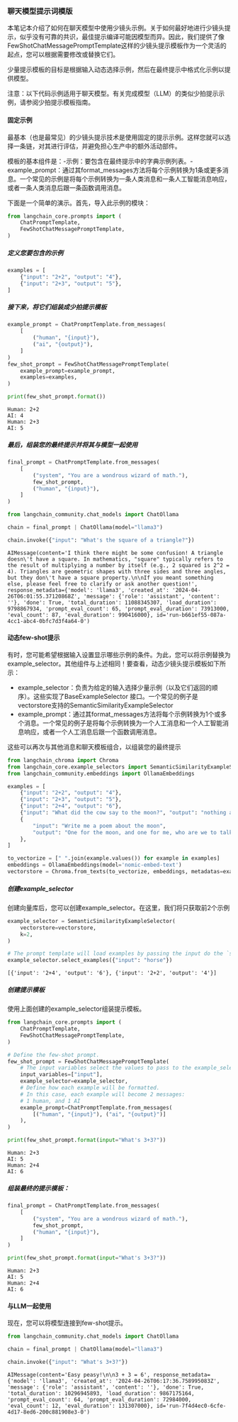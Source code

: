 ### 聊天模型提示词模版
本笔记本介绍了如何在聊天模型中使用少镜头示例。关于如何最好地进行少镜头提示，似乎没有可靠的共识，最佳提示编译可能因模型而异。因此，我们提供了像FewShotChatMessagePromptTemplate这样的少镜头提示模板作为一个灵活的起点，您可以根据需要修改或替换它们。

少量提示模板的目标是根据输入动态选择示例，然后在最终提示中格式化示例以提供模型。

注意：以下代码示例适用于聊天模型。有关完成模型（LLM）的类似少拍提示示例，请参阅少拍提示模板指南。


#### 固定示例
最基本（也是最常见）的少镜头提示技术是使用固定的提示示例。这样您就可以选择一条链，对其进行评估，并避免担心生产中的额外活动部件。


模板的基本组件是：-示例：要包含在最终提示中的字典示例列表。-example_prompt：通过其format_messages方法将每个示例转换为1条或更多消息。一个常见的示例是将每个示例转换为一条人类消息和一条人工智能消息响应，或者一条人类消息后跟一条函数调用消息。


下面是一个简单的演示。首先，导入此示例的模块：



```python
from langchain_core.prompts import (
    ChatPromptTemplate,
    FewShotChatMessagePromptTemplate,
)
```

##### 定义您要包含的示例


```python
examples = [
    {"input": "2+2", "output": "4"},
    {"input": "2+3", "output": "5"},
]
```

##### 接下来，将它们组装成少拍提示模板


```python
example_prompt = ChatPromptTemplate.from_messages(
    [
        ("human", "{input}"),
        ("ai", "{output}"),
    ]
)
few_shot_prompt = FewShotChatMessagePromptTemplate(
    example_prompt=example_prompt,
    examples=examples,
)

print(few_shot_prompt.format())
```

    Human: 2+2
    AI: 4
    Human: 2+3
    AI: 5
    

##### 最后，组装您的最终提示并将其与模型一起使用


```python
final_prompt = ChatPromptTemplate.from_messages(
    [
        ("system", "You are a wondrous wizard of math."),
        few_shot_prompt,
        ("human", "{input}"),
    ]
)
```


```python
from langchain_community.chat_models import ChatOllama

chain = final_prompt | ChatOllama(model="llama3")

chain.invoke({"input": "What's the square of a triangle?"})
```




    AIMessage(content='I think there might be some confusion! A triangle doesn\'t have a square. In mathematics, "square" typically refers to the result of multiplying a number by itself (e.g., 2 squared is 2^2 = 4). Triangles are geometric shapes with three sides and three angles, but they don\'t have a square property.\n\nIf you meant something else, please feel free to clarify or ask another question!', response_metadata={'model': 'llama3', 'created_at': '2024-04-26T06:01:55.37120868Z', 'message': {'role': 'assistant', 'content': ''}, 'done': True, 'total_duration': 11088345307, 'load_duration': 9798867934, 'prompt_eval_count': 65, 'prompt_eval_duration': 73913000, 'eval_count': 87, 'eval_duration': 990416000}, id='run-b661ef55-087a-4cc1-abc4-0bfc7d3f4a64-0')



#### 动态few-shot提示
有时，您可能希望根据输入设置显示哪些示例的条件。为此，您可以将示例替换为example_selector。其他组件与上述相同！要查看，动态少镜头提示模板如下所示：

- example_selector：负责为给定的输入选择少量示例（以及它们返回的顺序）。这些实现了BaseExampleSelector 接口。一个常见的例子是vectorstore支持的SemanticSimilarityExampleSelector
- example_prompt：通过其format_messages方法将每个示例转换为1个或多个消息。一个常见的例子是将每个示例转换为一个人工消息和一个人工智能消息响应，或者一个人工消息后跟一个函数调用消息。

这些可以再次与其他消息和聊天模板组合，以组装您的最终提示



```python
from langchain_chroma import Chroma
from langchain_core.example_selectors import SemanticSimilarityExampleSelector
from langchain_community.embeddings import OllamaEmbeddings
```


```python
examples = [
    {"input": "2+2", "output": "4"},
    {"input": "2+3", "output": "5"},
    {"input": "2+4", "output": "6"},
    {"input": "What did the cow say to the moon?", "output": "nothing at all"},
    {
        "input": "Write me a poem about the moon",
        "output": "One for the moon, and one for me, who are we to talk about the moon?",
    },
]

to_vectorize = [" ".join(example.values()) for example in examples]
embeddings = OllamaEmbeddings(model='nomic-embed-text')
vectorstore = Chroma.from_texts(to_vectorize, embeddings, metadatas=examples)
```

##### 创建example_selector
创建向量库后，您可以创建example_selector。在这里，我们将只获取前2个示例



```python
example_selector = SemanticSimilarityExampleSelector(
    vectorstore=vectorstore,
    k=2,
)

# The prompt template will load examples by passing the input do the `select_examples` method
example_selector.select_examples({"input": "horse"})
```




    [{'input': '2+4', 'output': '6'}, {'input': '2+2', 'output': '4'}]



##### 创建提示模板
使用上面创建的example_selector组装提示模板。



```python
from langchain_core.prompts import (
    ChatPromptTemplate,
    FewShotChatMessagePromptTemplate,
)

# Define the few-shot prompt.
few_shot_prompt = FewShotChatMessagePromptTemplate(
    # The input variables select the values to pass to the example_selector
    input_variables=["input"],
    example_selector=example_selector,
    # Define how each example will be formatted.
    # In this case, each example will become 2 messages:
    # 1 human, and 1 AI
    example_prompt=ChatPromptTemplate.from_messages(
        [("human", "{input}"), ("ai", "{output}")]
    ),
)
```


```python
print(few_shot_prompt.format(input="What's 3+3?"))
```

    Human: 2+3
    AI: 5
    Human: 2+4
    AI: 6
    

##### 组装最终的提示模板：


```python
final_prompt = ChatPromptTemplate.from_messages(
    [
        ("system", "You are a wondrous wizard of math."),
        few_shot_prompt,
        ("human", "{input}"),
    ]
)
```


```python
print(few_shot_prompt.format(input="What's 3+3?"))
```

    Human: 2+3
    AI: 5
    Human: 2+4
    AI: 6
    

#### 与LLM一起使用
现在，您可以将模型连接到few-shot提示。



```python
from langchain_community.chat_models import ChatOllama

chain = final_prompt | ChatOllama(model="llama3")

chain.invoke({"input": "What's 3+3?"})
```




    AIMessage(content='Easy peasy!\n\n3 + 3 = 6', response_metadata={'model': 'llama3', 'created_at': '2024-04-26T06:17:36.758995083Z', 'message': {'role': 'assistant', 'content': ''}, 'done': True, 'total_duration': 10296945893, 'load_duration': 9867175164, 'prompt_eval_count': 64, 'prompt_eval_duration': 72984000, 'eval_count': 12, 'eval_duration': 131307000}, id='run-7f4d4ec0-6cfe-4d17-8ed6-200c881908e3-0')




```python

```
